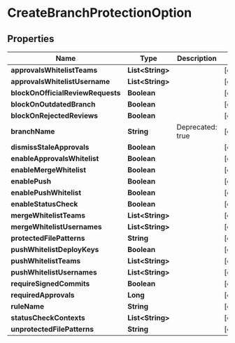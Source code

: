 # CreateBranchProtectionOption

## Properties
Name | Type | Description | Notes
------------ | ------------- | ------------- | -------------
**approvalsWhitelistTeams** | **List&lt;String&gt;** |  |  [optional]
**approvalsWhitelistUsername** | **List&lt;String&gt;** |  |  [optional]
**blockOnOfficialReviewRequests** | **Boolean** |  |  [optional]
**blockOnOutdatedBranch** | **Boolean** |  |  [optional]
**blockOnRejectedReviews** | **Boolean** |  |  [optional]
**branchName** | **String** | Deprecated: true |  [optional]
**dismissStaleApprovals** | **Boolean** |  |  [optional]
**enableApprovalsWhitelist** | **Boolean** |  |  [optional]
**enableMergeWhitelist** | **Boolean** |  |  [optional]
**enablePush** | **Boolean** |  |  [optional]
**enablePushWhitelist** | **Boolean** |  |  [optional]
**enableStatusCheck** | **Boolean** |  |  [optional]
**mergeWhitelistTeams** | **List&lt;String&gt;** |  |  [optional]
**mergeWhitelistUsernames** | **List&lt;String&gt;** |  |  [optional]
**protectedFilePatterns** | **String** |  |  [optional]
**pushWhitelistDeployKeys** | **Boolean** |  |  [optional]
**pushWhitelistTeams** | **List&lt;String&gt;** |  |  [optional]
**pushWhitelistUsernames** | **List&lt;String&gt;** |  |  [optional]
**requireSignedCommits** | **Boolean** |  |  [optional]
**requiredApprovals** | **Long** |  |  [optional]
**ruleName** | **String** |  |  [optional]
**statusCheckContexts** | **List&lt;String&gt;** |  |  [optional]
**unprotectedFilePatterns** | **String** |  |  [optional]
